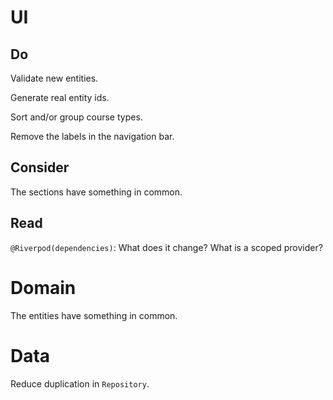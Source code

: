 # UI

## Do

Validate new entities.

Generate real entity ids.

Sort and/or group course types.

Remove the labels in the navigation bar.

## Consider

The sections have something in common.

## Read

`@Riverpod(dependencies)`: What does it change? What is a scoped provider?

# Domain

The entities have something in common.

# Data

Reduce duplication in `Repository`.
